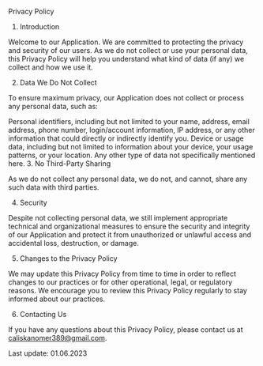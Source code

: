 Privacy Policy

1. Introduction

Welcome to our Application. We are committed to protecting the privacy and security of our users. As we do not collect or use your personal data, this Privacy Policy will help you understand what kind of data (if any) we collect and how we use it.

2. Data We Do Not Collect

To ensure maximum privacy, our Application does not collect or process any personal data, such as:

Personal identifiers, including but not limited to your name, address, email address, phone number, login/account information, IP address, or any other information that could directly or indirectly identify you.
Device or usage data, including but not limited to information about your device, your usage patterns, or your location.
Any other type of data not specifically mentioned here.
3. No Third-Party Sharing

As we do not collect any personal data, we do not, and cannot, share any such data with third parties.

4. Security

Despite not collecting personal data, we still implement appropriate technical and organizational measures to ensure the security and integrity of our Application and protect it from unauthorized or unlawful access and accidental loss, destruction, or damage.

5. Changes to the Privacy Policy

We may update this Privacy Policy from time to time in order to reflect changes to our practices or for other operational, legal, or regulatory reasons. We encourage you to review this Privacy Policy regularly to stay informed about our practices.

6. Contacting Us

If you have any questions about this Privacy Policy, please contact us at caliskanomer389@gmail.com.

Last update: 01.06.2023
